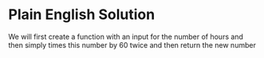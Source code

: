 # Plain English Solution
We will first create a function with an input for the number of hours and then simply times this number by 60 twice and then return the new number